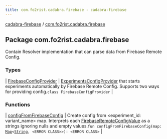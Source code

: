 ```yaml
---
title: com.fo2rist.cadabra.firebase - cadabra-firebase
---
```


[cadabra-firebase](../index.html) / [com.fo2rist.cadabra.firebase](./index.html)

## Package com.fo2rist.cadabra.firebase

Contain Resolver implementation that can parse data from Firebase Remote Config.

### Types

| [FirebaseConfigProvider](-firebase-config-provider/index.html) | [ExperimentsConfigProvider](#) that starts experiments automatically by Firebase Remote Config. Supports two ways for providing config.`class FirebaseConfigProvider` |

### Functions

| [configFromFirebaseConfig](config-from-firebase-config.html) | Create config from &lt;experiment_id: variant_name&gt; map. Interprets each [FirebaseRemoteConfigValue](#) as a strings ignoring nulls and empty values.`fun configFromFirebaseConfig(map: `[`Map`](https://kotlinlang.org/api/latest/jvm/stdlib/kotlin.collections/-map/index.html)`<`[`String`](https://kotlinlang.org/api/latest/jvm/stdlib/kotlin/-string/index.html)`, <ERROR CLASS>>): <ERROR CLASS>` |

